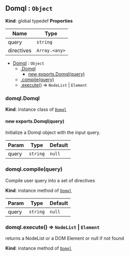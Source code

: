 <a name="Domql"></a>

## Domql : <code>Object</code>
**Kind**: global typedef
**Properties**

| Name | Type |
| --- | --- |
| query | <code>string</code> |
| directives | <code>Array.&lt;any&gt;</code> |


* [Domql](#Domql) : <code>Object</code>
    * [.Domql](#Domql+Domql)
        * [new exports.Domql(query)](#new_Domql+Domql_new)
    * [.compile(query)](#Domql+compile)
    * [.execute()](#Domql+execute) ⇒ <code>NodeList</code> \| <code>Element</code>

<a name="Domql+Domql"></a>

### domql.Domql
**Kind**: instance class of [<code>Domql</code>](#Domql)
<a name="new_Domql+Domql_new"></a>

#### new exports.Domql(query)
Initialize a Domql object with the input query.


| Param | Type | Default |
| --- | --- | --- |
| query | <code>string</code> | <code>null</code> |

<a name="Domql+compile"></a>

### domql.compile(query)
Compile user query into a set of directives

**Kind**: instance method of [<code>Domql</code>](#Domql)

| Param | Type | Default |
| --- | --- | --- |
| query | <code>string</code> | <code>null</code> |

<a name="Domql+execute"></a>

### domql.execute() ⇒ <code>NodeList</code> \| <code>Element</code>
returns a NodeList or a DOM Element or null if not found

**Kind**: instance method of [<code>Domql</code>](#Domql)
